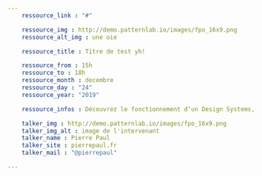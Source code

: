 ```yaml
---
    ressource_link : "#"

    ressource_img : http://demo.patternlab.io/images/fpo_16x9.png
    ressource_alt_img : une oie

    ressource_title : Titre de test yh!

    ressource_from : 15h
    ressource_to : 18h
    ressource_month : decembre
    ressource_day : "24"
    ressource_year: "2019"

    ressource_infos : Découvrez le fonctionnement d’un Design Systems, de son installation a sa personna...

    talker_img : http://demo.patternlab.io/images/fpo_16x9.png
    talker_img_alt : image de l'intervenant
    talker_name : Pierre Paul
    talker_site : pierrepaul.fr
    talker_mail : "@pierrepaul"

---
```

